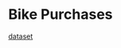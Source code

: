 # Bike Purchases
[dataset](https://github.com/AlexTheAnalyst/Excel-Tutorial/blob/main/Excel%20Project%20Dataset.xlsx)
